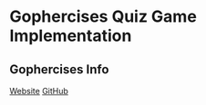 # Gophercises Quiz Game Implementation

## Gophercises Info

[Website](https://courses.calhoun.io/lessons/les_goph_01)
[GitHub](https://github.com/gophercises/quiz)
